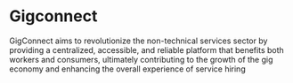 # Gigconnect
GigConnect aims to revolutionize the non-technical services sector by providing a centralized, accessible, and reliable platform that benefits both workers and consumers, ultimately contributing to the growth of the gig economy and enhancing the overall experience of service hiring
